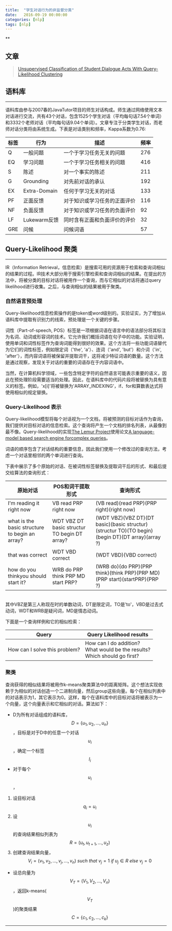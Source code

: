 ```yaml
---
title:  "学生对话行为的非监督分类"
date:   2016-09-19 00:00:00
categories: [nlp]
tags: [nlp]
---
```


**

## 文章

> [Unsupervised Classification of Student Dialogue Acts With Query-Likelihood Clustering][paper-link]

## 语料库
---

语料库由参与2007春的JavaTutor项目的师生对话构成。师生通过网络使用文本对话进行交流，共有43个对话，包含1525个学生对话（平均每句话7.54个单词）和3332个老师对话（平均每句话9.04个单词）。文章专注于分类学生对话，而老师对话分类将由系统生成。下表是对话类别和频率，Kappa系数为0.76:

|标签|行为|描述|频率|
|---|---|---|---|
|Q|一般问题|一个于学习任务无关的问题|276|
|EQ|学习问题|一个于学习任务相关的问题|416|
|S|陈述|对一个事实的陈述|211|
|G|Grounding|对先前对话的承认|192|
|EX|Extra-Domain|任何于学习无关的对话|133|
|PF|正面反馈|对于知识或学习任务的正面评价|116|
|NF|负面反馈|对于知识或学习任务的负面评价|92|
|LF|Lukewarm反馈|同时含有正面和负面评价的评价|32|
|GRE|问候|问候词语|57|

## Query-Likelihood 聚类
---

IR（Information Retrieval，信息检索）是搜索可用的资源用于检索和查询词相似的结果的过程。IR技术大部分用于搜索引擎检索和查询词相似的结果。在提出的方法中，将被分类的目标对话将被用作一个查询，而与它相似的对话将通过query likelihood进行收集。之后，与查询相似的结果被用于聚类。

### 自然语言预处理

Query-likelihood信息检索操作的是token或word级别的。实验证实，为了增加从语料库中提取有识别力的线索，预处理是一个关键的步骤。

词性（Part-of-speech, POS）标签是一项根据词语在语言中的语法部分将其标注为名词、动词或形容词的技术。它允许我们概括词语在句子中的功能。实验证明，使用单词和词性标签作为查询词能得到很好的效果。这个方法将一些功能词语替代为它们的词性标签，例如限定词（'the', 'a'）、连词（'and', 'but'）和介词（'in', 'after'），而内容词语将被保留并提取词干，这将减少特征词语的数量。这个方法是通过观察，发现关于对话的重要的词语存在于内容词语中。

当然，在计算机科学领域，一些包含特定字符的自然语言可能表示重要的语义，因此在预处理阶段需要适当的处理。因此，在语料库中的代码片段将被替换为具有意义的标签。例如，'x[i]'将被替换为'ARRAY_INDEXING'，if、for和算数表达式将使用相似的规定替换。

### Query-Likelihood 表示

Query-likelihood模型将每个对话视为一个文档，将被预测的目标对话作为查询，我们提供对目标对话的信息检索。这个查询将产生一个文档的排名列表，从最像到最不像。Query-likelihood的实现[The Lemur Project][lemur-project]使用论文[A language-model based search engine forcomplex queries][query-paper-link]。

词语的顺序包含了对话结构的重要信息，因此我们使用一个修改过的查询方法，考虑一个对话里相邻的两个单词进行查询。

下表中展示了多个原始的对话、在被词性标签替换及提取词干后的形式、和最后提交给算法的查询形式：

|原始对话|POS和词干提取形式|查询形式|
|---|---|---|
|I'm reading it right now|VB read PRP right now|(VB read)(read PRP)(PRP right)(right now)|
|what is the basic structure to begin an array?|WDT VBZ DT basic structur TO begin DT array?|(WDT VBZ)(VBZ DT)(DT basic)(basic structur)(structur TO)(TO begin)(begin DT)(DT array)(array ?)|
|that was correct|WDT VBD correct|(WDT VBD)(VBD correct)|
|how do you thinkyou should start it?|WRB do PRP think PRP MD start PRP?|(WRB do)(do PRP)(PRP think)(think PRP)(PRP MD)(PRP start)(startPRP)(PRP ?)|

<br/>
其中VBZ是第三人称现在时的单数动词，DT是限定词，TO是'to'，VBD是过去式动词，WDT和WRB是疑问词，MD是情态动词。

下面是一个查询样例和它的相似检索：

|Query|Query Likelihood results|
|---|---|
|How can I solve this problem?|How can I do addition?<br/>What would be the results?<br/>Which should go first?|
	
### 聚类

查询获得的相似结果将被用作k-means聚类算法中的距离矩阵。这个想法实现依赖于为相似的对话创造一个二进制向量，然后group这些向量。每个在相似列表中的对话表示为1，其它表示为0。这样，每个在语料库中的目标对话将被表示为一个向量，这个向量表示和它相似的对话。算法如下：

* D为所有对话组成的语料库，$$D=\lbrace u_1,u_2,...,u_n \rbrace$$，目标是对于D中的任意一个对话$$u_i$$，确定一个标签$$l_i$$
* 对于每个$$u_i$$，
1. 设目标对话$$q_i=u_i$$
2. 设$$u_i$$的查询结果相似列表为$$R=(u_t,u_{t+1},...,u_z)$$
3. 创建查询结果向量，$$V_i=(v_1,v_2,...,v_j,...,v_n)\ such\ that\ v_j=1\ if\ u_j\in R\ else\ v_j=0$$
* 设总向量为$$V_T=(V_1,V_2,...,V_n)$$，返回k-means($$V_T$$)的聚类结果$$C=\lbrace c_1,c_2,...,c_k \rbrace$$

---

[paper-link]:  		http://www.educationaldatamining.org/EDM2013/papers/rn_paper_06.pdf
[query-paper-link]:	http://ciir.cs.umass.edu/pubfiles/ir-407.pdf
[lemur-project]:	http://www.lemurproject.org/
